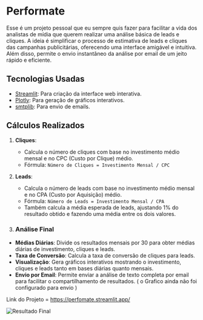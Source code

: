 # Performate

Esse é um projeto pessoal que eu sempre quis fazer para facilitar a vida dos analistas de mídia que querem realizar uma análise básica de leads e cliques. A ideia é simplificar o processo de estimativa de leads e cliques das campanhas publicitárias, oferecendo uma interface amigável e intuitiva. Além disso, permite o envio instantâneo da análise por email de um jeito rápido e eficiente.

## Tecnologias Usadas

- [Streamlit](https://streamlit.io/): Para criação da interface web interativa.
- [Plotly](https://plotly.com/): Para geração de gráficos interativos.
- [smtplib](https://docs.python.org/3/library/smtplib.html): Para envio de emails.

## Cálculos Realizados

1. **Cliques**:
   - Calcula o número de cliques com base no investimento médio mensal e no CPC (Custo por Clique) médio.
   - Fórmula: `Número de Cliques = Investimento Mensal / CPC`

2. **Leads**:
   - Calcula o número de leads com base no investimento médio mensal e no CPA (Custo por Aquisição) médio.
   - Fórmula: `Número de Leads = Investimento Mensal / CPA`
   - Também calcula a média esperada de leads, ajustando 1% do resultado obtido e fazendo uma média entre os dois valores.

3. ### Análise Final

- **Médias Diárias**: Divide os resultados mensais por 30 para obter médias diárias de investimento, cliques e leads.
- **Taxa de Conversão**: Calcula a taxa de conversão de cliques para leads.
- **Visualização**: Gera gráficos interativos mostrando o investimento, cliques e leads tanto em bases diárias quanto mensais.
- **Envio por Email**: Permite enviar a análise de texto completa por email para facilitar o compartilhamento de resultados. ( o Grafico ainda não foi configurado para envio )


Link do Projeto = https://perfomate.streamlit.app/

![Resultado Final](https://i.postimg.cc/y6QC6q9W/perfor-update.png)